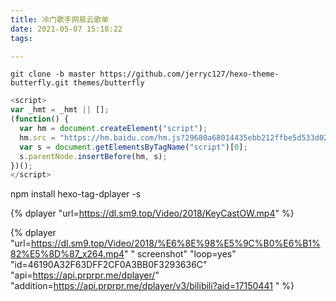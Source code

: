 ```yaml
---
title: 冷门歌手网易云歌单
date: 2021-05-07 15:18:22
tags:

---
```




```
git clone -b master https://github.com/jerryc127/hexo-theme-butterfly.git themes/butterfly
```


``` js
<script>
var _hmt = _hmt || [];
(function() {
  var hm = document.createElement("script");
  hm.src = "https://hm.baidu.com/hm.js?29680a68014435ebb212ffbe5d533d02";
  var s = document.getElementsByTagName("script")[0]; 
  s.parentNode.insertBefore(hm, s);
})();
</script>
```


npm install hexo-tag-dplayer -s

{% dplayer "url=https://dl.sm9.top/Video/2018/KeyCastOW.mp4" %} 

{% dplayer "url=https://dl.sm9.top/Video/2018/%E6%8E%98%E5%9C%B0%E6%B1%82%E5%8D%87_x264.mp4" " screenshot" "loop=yes" "id=46190A32F63DFF2CF0A3BB0F3293636C" "api=https://api.prprpr.me/dplayer/" "addition=https://api.prprpr.me/dplayer/v3/bilibili?aid=17150441 " %} 